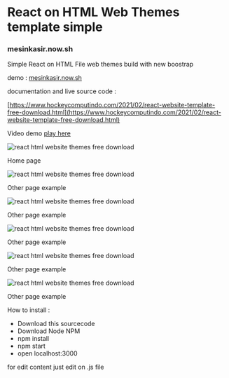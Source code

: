 # React on HTML Web Themes template simple

### mesinkasir.now.sh

Simple React on HTML File web themes build with new boostrap

demo : [mesinkasir.now.sh](https://mesinkasir.now.sh)

documentation and live source code :

[https://www.hockeycomputindo.com/2021/02/react-website-template-free-download.html](https://www.hockeycomputindo.com/2021/02/react-website-template-free-download.html)

Video demo [play here](https://youtu.be/ZtOKL9QDVTY)



![react html website themes free download](https://1.bp.blogspot.com/-pETf5v9fkhI/YB98EjMx0uI/AAAAAAAAMvY/5-BjQiAOFOY9H2vdzHSsWQk2zFHz3Rt5gCLcBGAsYHQ/s1349/free%2Breact%2Bhtml%2Btemplate%2Bdownload%2B%25286%2529.png)

Home page

![react html website themes free download](https://1.bp.blogspot.com/-hjbE-jzy74M/YB98ECvul2I/AAAAAAAAMvQ/Hqbij8mFrZ8z-p_xXB11zY1vN2SucymqACLcBGAsYHQ/s1361/free%2Breact%2Bhtml%2Btemplate%2Bdownload%2B%25285%2529.png)

Other page example

![react html website themes free download](https://1.bp.blogspot.com/-6FPOOyLinLs/YB98EXQwudI/AAAAAAAAMvU/tHLbh0FNTHANHWH17gsyCUOj2A4yPDrIQCLcBGAsYHQ/s1361/free%2Breact%2Bhtml%2Btemplate%2Bdownload%2B%25284%2529.png)

Other page example

![react html website themes free download](https://1.bp.blogspot.com/-ncpzQZIvNgo/YB98DBUG8wI/AAAAAAAAMvI/TyQx8HOpxgYYw46NGAyWi-xWsjpzn501ACLcBGAsYHQ/s1361/free%2Breact%2Bhtml%2Btemplate%2Bdownload%2B%25283%2529.png)

Other page example

![react html website themes free download](https://1.bp.blogspot.com/-DbGZO8aLBnQ/YB98C_ZyIdI/AAAAAAAAMvE/unpf_kxEaGIpqLSVdaFvqyzdSGfC7baqACLcBGAsYHQ/s1361/free%2Breact%2Bhtml%2Btemplate%2Bdownload%2B%25282%2529.png)

Other page example

![react html website themes free download](https://1.bp.blogspot.com/-LFzI6QtJ7-8/YB98D-oppSI/AAAAAAAAMvM/f-Z9-JnaMbIqAkg7hNn4cdvv1OIXG58SgCLcBGAsYHQ/s1361/free%2Breact%2Bhtml%2Btemplate%2Bdownload%2B%25281%2529.png)

Other page example

How to install :

+ Download this sourcecode
+ Download Node NPM 
+ npm install
+ npm start
+ open localhost:3000 

for edit content just edit on .js file
